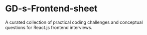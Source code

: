 # GD-s-Frontend-sheet
A curated collection of practical coding challenges and conceptual questions for React.js frontend interviews.
